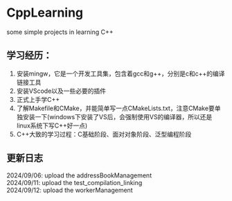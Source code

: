# CppLearning
  some simple projects in learning C++

## 学习经历：
  1. 安装mingw，它是一个开发工具集，包含着gcc和g++，分别是c和c++的编译链接工具
  2. 安装VScode以及一些必要的插件
  3. 正式上手学C++
  4. 了解Makefile和CMake，并能简单写一点CMakeLists.txt，注意CMake要单独安装一下(windows下安装了VS后，会强制使用VS的编译器，所以还是linux系统下写C++好一点)
  5. C++大致的学习过程：C基础阶段、面对对象阶段、泛型编程阶段
     
## 更新日志
  2024/09/06: upload the addressBookManagement  
  2024/09/11: upload the test_compilation_linking  
  2024/09/12: upload the workerManagement
